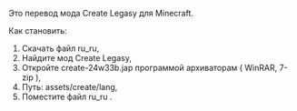    Это перевод мода Create Legasy для Minecraft. 

   
   Как становить:
   1. Скачать файл ru_ru,
   2. Найдите мод Create Legasy,
   3. Откройте create-24w33b.jap программой архиваторам ( WinRAR, 7-zip ),
   4. Путь: assets/create/lang,
   5. Поместите файл ru_ru .
